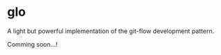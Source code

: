 glo
===

A light but powerful implementation of the git-flow development pattern.

Comming soon...!
